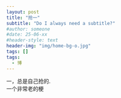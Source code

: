 ```yaml
---
layout: post
title: "抢一"
subtitle: "Do I always need a subtitle?"
#author: someone
#date: 25-06-xx
#header-style: text
header-img: "img/home-bg-o.jpg"
tags: []
tags:
  - 博
---
```


一，总是自己抢的.  
一个非常老的梗

